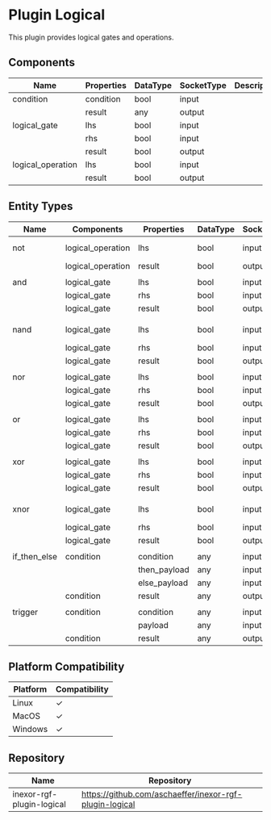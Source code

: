 # Plugin Logical

This plugin provides logical gates and operations.

## Components

| Name              | Properties | DataType | SocketType | Description |
|-------------------|------------|----------|------------|-------------|
| condition         | condition  | bool     | input      |             |
|                   | result     | any      | output     |             |
| logical_gate      | lhs        | bool     | input      |             |
|                   | rhs        | bool     | input      |             |
|                   | result     | bool     | output     |             |
| logical_operation | lhs        | bool     | input      |             |
|                   | result     | bool     | output     |             |

## Entity Types

| Name         | Components        | Properties   | DataType | SocketType | Description   |
|--------------|-------------------|--------------|----------|------------|---------------|
| not          | logical_operation | lhs          | bool     | input      | NOT-Operation |
|              | logical_operation | result       | bool     | output     |               |
||
| and          | logical_gate      | lhs          | bool     | input      | AND-Gate      |
|              | logical_gate      | rhs          | bool     | input      |               |
|              | logical_gate      | result       | bool     | output     |               |
||
| nand         | logical_gate      | lhs          | bool     | input      | NAND-Gate     | 
|              | logical_gate      | rhs          | bool     | input      |               |
|              | logical_gate      | result       | bool     | output     |               |
||
| nor          | logical_gate      | lhs          | bool     | input      | NOR-Gate      |
|              | logical_gate      | rhs          | bool     | input      |               |
|              | logical_gate      | result       | bool     | output     |               |
||
| or           | logical_gate      | lhs          | bool     | input      | OR-Gate       |
|              | logical_gate      | rhs          | bool     | input      |               |
|              | logical_gate      | result       | bool     | output     |               |
||
| xor          | logical_gate      | lhs          | bool     | input      | XOR-Gate      |
|              | logical_gate      | rhs          | bool     | input      |               |
|              | logical_gate      | result       | bool     | output     |               |
||
| xnor         | logical_gate      | lhs          | bool     | input      | XNOR-Gate     |
|              | logical_gate      | rhs          | bool     | input      |               |
|              | logical_gate      | result       | bool     | output     |               |
||
| if_then_else | condition         | condition    | any      | input      |               |
|              |                   | then_payload | any      | input      |               |
|              |                   | else_payload | any      | input      |               |
|              | condition         | result       | any      | output     |               |
||
| trigger      | condition         | condition    | any      | input      |               |
|              |                   | payload      | any      | input      |               |
|              | condition         | result       | any      | output     |               |

## Platform Compatibility

| Platform | Compatibility |
|----------|---------------|
| Linux    | ✓             |
| MacOS    | ✓             |
| Windows  | ✓             |

## Repository

| Name                      | Repository                                              |
|---------------------------|---------------------------------------------------------|
| inexor-rgf-plugin-logical | https://github.com/aschaeffer/inexor-rgf-plugin-logical |
